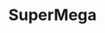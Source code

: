 ---
title: SuperMega
crosslinks:
- livven
- gamegrumps
- me_irl
- CrappyDesign
- Slutoon
- Fearcone
- FilthyFrank
- vexillology
- rantgrumps
- autotldr
---
